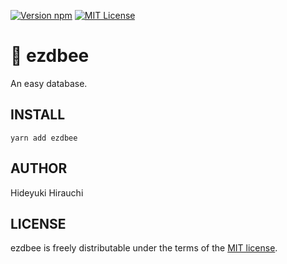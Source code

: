 [![Version npm](https://img.shields.io/npm/v/ezdbee.svg?style=flat-square)](https://www.npmjs.com/package/ezdbee)
[![MIT License][license-image]][license-url]

# 🐝 ezdbee
An easy database.

## INSTALL
```
yarn add ezdbee
```

## AUTHOR
Hideyuki Hirauchi

## LICENSE
ezdbee is freely distributable under the terms of the [MIT license][license-url].

[license-image]: http://img.shields.io/badge/license-MIT-blue.svg?style=flat
[license-url]: LICENSE
